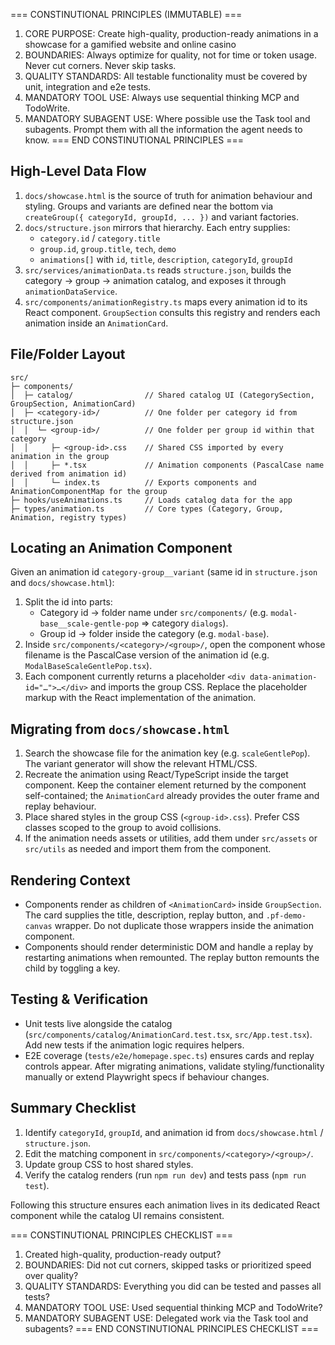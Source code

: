 === CONSTINUTIONAL PRINCIPLES (IMMUTABLE) ===
1. CORE PURPOSE: Create high-quality, production-ready animations in a showcase for a gamified website and online casino
2. BOUNDARIES: Always optimize for quality, not for time or token usage. Never cut corners. Never skip tasks.
3. QUALITY STANDARDS: All testable functionality must be covered by unit, integration and e2e tests.
4. MANDATORY TOOL USE: Always use sequential thinking MCP and TodoWrite.
5. MANDATORY SUBAGENT USE: Where possible use the Task tool and subagents. Prompt them with all the information the agent needs to know.
=== END CONSTINUTIONAL PRINCIPLES ===

## High-Level Data Flow

1. `docs/showcase.html` is the source of truth for animation behaviour and styling. Groups and variants are defined near the bottom via `createGroup({ categoryId, groupId, ... })` and variant factories.
2. `docs/structure.json` mirrors that hierarchy. Each entry supplies:
   - `category.id` / `category.title`
   - `group.id`, `group.title`, `tech`, `demo`
   - `animations[]` with `id`, `title`, `description`, `categoryId`, `groupId`
3. `src/services/animationData.ts` reads `structure.json`, builds the category → group → animation catalog, and exposes it through `animationDataService`.
4. `src/components/animationRegistry.ts` maps every animation id to its React component. `GroupSection` consults this registry and renders each animation inside an `AnimationCard`.

## File/Folder Layout

```
src/
├─ components/
│  ├─ catalog/                // Shared catalog UI (CategorySection, GroupSection, AnimationCard)
│  ├─ <category-id>/          // One folder per category id from structure.json
│  │  └─ <group-id>/          // One folder per group id within that category
│  │     ├─ <group-id>.css    // Shared CSS imported by every animation in the group
│  │     ├─ *.tsx             // Animation components (PascalCase name derived from animation id)
│  │     └─ index.ts          // Exports components and AnimationComponentMap for the group
├─ hooks/useAnimations.ts     // Loads catalog data for the app
├─ types/animation.ts         // Core types (Category, Group, Animation, registry types)
```

## Locating an Animation Component

Given an animation id `category-group__variant` (same id in `structure.json` and `docs/showcase.html`):

1. Split the id into parts:
   - Category id → folder name under `src/components/` (e.g. `modal-base__scale-gentle-pop` ⇒ category `dialogs`).
   - Group id → folder inside the category (e.g. `modal-base`).
2. Inside `src/components/<category>/<group>/`, open the component whose filename is the PascalCase version of the animation id (e.g. `ModalBaseScaleGentlePop.tsx`).
3. Each component currently returns a placeholder `<div data-animation-id="…">…</div>` and imports the group CSS. Replace the placeholder markup with the React implementation of the animation.

## Migrating from `docs/showcase.html`

1. Search the showcase file for the animation key (e.g. `scaleGentlePop`). The variant generator will show the relevant HTML/CSS.
2. Recreate the animation using React/TypeScript inside the target component. Keep the container element returned by the component self-contained; the `AnimationCard` already provides the outer frame and replay behaviour.
3. Place shared styles in the group CSS (`<group-id>.css`). Prefer CSS classes scoped to the group to avoid collisions.
4. If the animation needs assets or utilities, add them under `src/assets` or `src/utils` as needed and import them from the component.

## Rendering Context

- Components render as children of `<AnimationCard>` inside `GroupSection`. The card supplies the title, description, replay button, and `.pf-demo-canvas` wrapper. Do not duplicate those wrappers inside the animation component.
- Components should render deterministic DOM and handle a replay by restarting animations when remounted. The replay button remounts the child by toggling a key.

## Testing & Verification

- Unit tests live alongside the catalog (`src/components/catalog/AnimationCard.test.tsx`, `src/App.test.tsx`). Add new tests if the animation logic requires helpers.
- E2E coverage (`tests/e2e/homepage.spec.ts`) ensures cards and replay controls appear. After migrating animations, validate styling/functionality manually or extend Playwright specs if behaviour changes.

## Summary Checklist

1. Identify `categoryId`, `groupId`, and animation id from `docs/showcase.html` / `structure.json`.
2. Edit the matching component in `src/components/<category>/<group>/`.
3. Update group CSS to host shared styles.
4. Verify the catalog renders (run `npm run dev`) and tests pass (`npm run test`).

Following this structure ensures each animation lives in its dedicated React component while the catalog UI remains consistent.


=== CONSTINUTIONAL PRINCIPLES CHECKLIST ===
1. Created high-quality, production-ready output?
2. BOUNDARIES: Did not cut corners, skipped tasks or prioritized speed over quality?
3. QUALITY STANDARDS: Everything you did can be tested and passes all tests?
4. MANDATORY TOOL USE: Used sequential thinking MCP and TodoWrite?
5. MANDATORY SUBAGENT USE: Delegated work via the Task tool and subagents?
=== END CONSTINUTIONAL PRINCIPLES CHECKLIST ===

